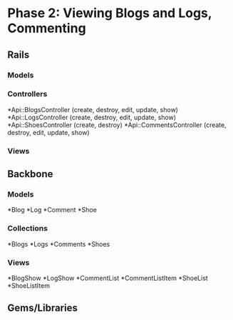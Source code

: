 # Phase 2: Viewing Blogs and Logs, Commenting

## Rails
### Models

### Controllers
*Api::BlogsController (create, destroy, edit, update, show)
*Api::LogsController (create, destroy, edit, update, show)
*Api::ShoesController (create, destroy)
*Api::CommentsController (create, destroy, edit, update, show)

### Views

## Backbone
### Models
*Blog
*Log
*Comment
*Shoe

### Collections
*Blogs
*Logs
*Comments
*Shoes

### Views
*BlogShow
*LogShow
*CommentList
*CommentListItem
*ShoeList
*ShoeListItem

## Gems/Libraries
